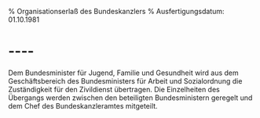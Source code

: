 % Organisationserlaß des Bundeskanzlers
% Ausfertigungsdatum: 01.10.1981
 
# ----

Dem Bundesminister für Jugend, Familie und Gesundheit wird aus dem Geschäftsbereich des Bundesministers für Arbeit und Sozialordnung die Zuständigkeit für den Zivildienst übertragen. Die Einzelheiten des Übergangs werden zwischen den beteiligten Bundesministern geregelt und dem Chef des Bundeskanzleramtes mitgeteilt.
